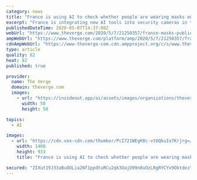 ```yaml
---
category: news
title: "France is using AI to check whether people are wearing masks on public transport"
excerpt: "France is integrating new AI tools into security cameras in the Paris metro system to check whether passengers are wearing face masks. The software, which has already been deployed elsewhere in the country,"
publishedDateTime: 2020-05-07T14:37:00Z
webUrl: "https://www.theverge.com/2020/5/7/21250357/france-masks-public-transport-mandatory-ai-surveillance-camera-software"
ampWebUrl: "https://www.theverge.com/platform/amp/2020/5/7/21250357/france-masks-public-transport-mandatory-ai-surveillance-camera-software"
cdnAmpWebUrl: "https://www-theverge-com.cdn.ampproject.org/c/s/www.theverge.com/platform/amp/2020/5/7/21250357/france-masks-public-transport-mandatory-ai-surveillance-camera-software"
type: article
quality: 82
heat: 82
published: true

provider:
  name: The Verge
  domain: theverge.com
  images:
    - url: "https://insideout.app/ai/assets/images/organizations/theverge.com-50x50.jpg"
      width: 50
      height: 50

topics:
  - AI

images:
  - url: "https://cdn.vox-cdn.com/thumbor/PcI721WEgK8c-vtOQkuIo7Krjrg=/0x0:5184x3456/1400x933/filters:focal(2178x1314:3006x2142):no_upscale()/cdn.vox-cdn.com/uploads/chorus_image/image/66763988/1220742527.jpg.0.jpg"
    width: 1400
    height: 933
    title: "France is using AI to check whether people are wearing masks on public transport"

secured: "ZIXut19J33aBuOOLia2Nf1ppdtuRCu2qk3UajO99n8uOzLRgRYCYx9OktdeztEsFyEFov1Jf6l2j0IAHAh/W2MVutxp34My/20P97a4I4CuYQpL4R7+ORgjq993d5Y6KA1xCL+je+TuZwKY19zss9vexwzwxQ/w+1aAx6a00v8MJPKLDhqeqJrf0L2x9y8QFW8ulc17O5udDZRLIp//DtEwOf/WiRGy65k222p77bDLriggNFjP+Y+EunGJeizw6TMIh2XNe0dsFdnW96YtWjfib64vrItRJGp0Z9YIJjV7eAmaGehGjEVy3x4y/4bMVYTuWRuQLYEtVJFe5V8lilCisFxGyznB72bIIqYfzI0czgYdbjaEiyb9PbKsCXbly5vBM4oFrY1kcEFk+8pdfeXe1A+hwPnJw//P/jKCDTSx/1w0vdvzs28HEJzghGCPG77+DKuAm3EdA64Hl7dOm0Rwbm275TiPl9ac2nCFTo08=;Qi0QvICLo9mE740gp0oHgw=="
---
```


